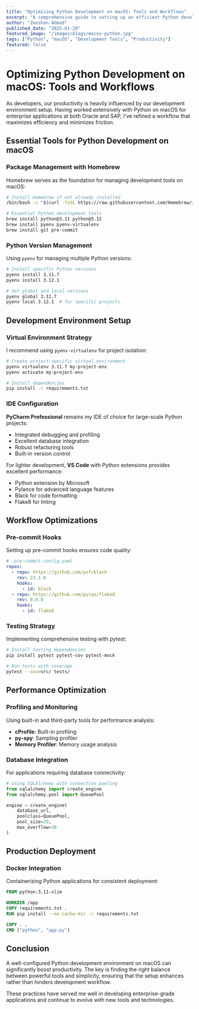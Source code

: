 ```yaml
---
title: "Optimizing Python Development on macOS: Tools and Workflows"
excerpt: "A comprehensive guide to setting up an efficient Python development environment on macOS, including tool recommendations and workflow optimizations for maximum productivity."
author: "Zeeshan Ahmad"
published_date: "2025-01-20"
featured_image: "/images/blogs/macos-python.jpg"
tags: ["Python", "macOS", "Development Tools", "Productivity"]
featured: false
---
```


# Optimizing Python Development on macOS: Tools and Workflows

As developers, our productivity is heavily influenced by our development environment setup. Having worked extensively with Python on macOS for enterprise applications at both Oracle and SAP, I've refined a workflow that maximizes efficiency and minimizes friction.

## Essential Tools for Python Development on macOS

### Package Management with Homebrew

Homebrew serves as the foundation for managing development tools on macOS:

```bash
# Install Homebrew if not already installed
/bin/bash -c "$(curl -fsSL https://raw.githubusercontent.com/Homebrew/install/HEAD/install.sh)"

# Essential Python development tools
brew install python@3.11 python@3.12
brew install pyenv pyenv-virtualenv
brew install git pre-commit
```

### Python Version Management

Using `pyenv` for managing multiple Python versions:

```bash
# Install specific Python versions
pyenv install 3.11.7
pyenv install 3.12.1

# Set global and local versions
pyenv global 3.11.7
pyenv local 3.12.1  # for specific projects
```

## Development Environment Setup

### Virtual Environment Strategy

I recommend using `pyenv-virtualenv` for project isolation:

```bash
# Create project-specific virtual environment
pyenv virtualenv 3.11.7 my-project-env
pyenv activate my-project-env

# Install dependencies
pip install -r requirements.txt
```

### IDE Configuration

**PyCharm Professional** remains my IDE of choice for large-scale Python projects:

- Integrated debugging and profiling
- Excellent database integration
- Robust refactoring tools
- Built-in version control

For lighter development, **VS Code** with Python extensions provides excellent performance:

- Python extension by Microsoft
- Pylance for advanced language features
- Black for code formatting
- Flake8 for linting

## Workflow Optimizations

### Pre-commit Hooks

Setting up pre-commit hooks ensures code quality:

```yaml
# .pre-commit-config.yaml
repos:
  - repo: https://github.com/psf/black
    rev: 23.1.0
    hooks:
      - id: black
  - repo: https://github.com/pycqa/flake8
    rev: 6.0.0
    hooks:
      - id: flake8
```

### Testing Strategy

Implementing comprehensive testing with pytest:

```bash
# Install testing dependencies
pip install pytest pytest-cov pytest-mock

# Run tests with coverage
pytest --cov=src/ tests/
```

## Performance Optimization

### Profiling and Monitoring

Using built-in and third-party tools for performance analysis:

- **cProfile**: Built-in profiling
- **py-spy**: Sampling profiler
- **Memory Profiler**: Memory usage analysis

### Database Integration

For applications requiring database connectivity:

```python
# Using SQLAlchemy with connection pooling
from sqlalchemy import create_engine
from sqlalchemy.pool import QueuePool

engine = create_engine(
    database_url,
    poolclass=QueuePool,
    pool_size=20,
    max_overflow=30
)
```

## Production Deployment

### Docker Integration

Containerizing Python applications for consistent deployment:

```dockerfile
FROM python:3.11-slim

WORKDIR /app
COPY requirements.txt .
RUN pip install --no-cache-dir -r requirements.txt

COPY . .
CMD ["python", "app.py"]
```

## Conclusion

A well-configured Python development environment on macOS can significantly boost productivity. The key is finding the right balance between powerful tools and simplicity, ensuring that the setup enhances rather than hinders development workflow.

These practices have served me well in developing enterprise-grade applications and continue to evolve with new tools and technologies.